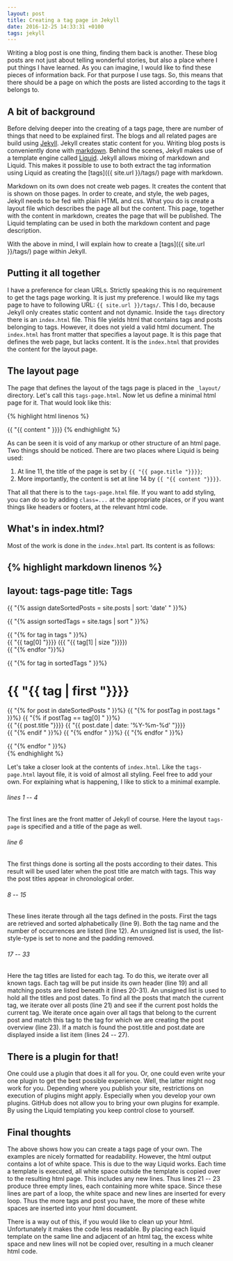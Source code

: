 ```yaml
---
layout: post
title: Creating a tag page in Jekyll
date: 2016-12-25 14:33:31 +0100
tags: jekyll
---
```


Writing a blog post is one thing, finding them back is another. These
blog posts are not just about telling wonderful stories, but also a
place where I put things I have learned. As you can imagine, I would
like to find these pieces of information back. For that purpose I use
tags. So, this means that there should be a page on which the posts are
listed according to the tags it belongs to.

## A bit of background
Before delving deeper into the creating of a tags page, there are number
of things that need to be explained first. The blogs and all related
pages are build using [Jekyll](https://jekyllrb.com). Jekyll creates
static content for you. Writing blog posts is conveniently done with
[markdown](https://daringfireball.net/projects/markdown/). Behind the
scenes, Jekyll makes use of a template engine called
[Liquid](https://shopify.github.io/liquid/). Jekyll allows mixing of
markdown and Liquid. This makes it possible to use to both extract the
tag information using Liquid as creating the
[tags]({{ site.url }}/tags/) page with markdown.

Markdown on its own does not create web pages. It creates the content
that is shown on those pages. In order to create, and style, the web
pages, Jekyll needs to be fed with plain HTML and css. What you do is
create a layout file which describes the page all but the content. This
page, together with the content in markdown, creates the page that will
be published. The Liquid templating can be used in both the markdown
content and page description.

With the above in mind, I will explain how to create a
[tags]({{ site.url }}/tags/) page within Jekyll.

## Putting it all together
I have a preference for clean URLs. Strictly speaking this is no
requirement to get the tags page working. It is just my preference. I
would like my tags page to have to following URL: `{{ site.url }}/tags/`.
This I do, because Jekyll only creates static content and not dynamic.
Inside the `tags` directory there is an `index.html` file. This file
yields html that contains tags and posts belonging to tags. However, it
does not yield a valid html document. The `index.html` has front matter
that specifies a layout page. It is this page that defines the web page,
but lacks content. It is the `index.html` that provides the content for
the layout page.

## The layout page
The page that defines the layout of the tags page is placed in the
`_layout/` directory. Let's call this `tags-page.html`. Now let us
define a minimal html page for it. That would look like this:

{% highlight html linenos %}
<!DOCTYPE html>
<html lang="en">
    <head>
        <!-- Required meta tags always come first -->
        <meta charset="utf-8">
        <meta name="viewport" content="width=device-width, initial-scale=1, shrink-to-fit=no">
        <meta http-equiv="x-ua-compatible" content="ie=edge">
    </head>
    <head>
        <meta charset=utf-8>
        <title>{{ "{{ page.title " }}}}</title>
    </head>
    <body>
        {{ "{{ content " }}}}
    </body>
</html>
{% endhighlight %}

As can be seen it is void of any markup or other structure of an html
page. Two things should be noticed. There are two places where Liquid is
being used:

1. At line 11, the title of the page is set by `{{ "{{ page.title "}}}}`;
2. More importantly, the content is set at line 14 by
   `{{ "{{ content "}}}}`.

That all that there is to the `tags-page.html` file. If you want to add
styling, you can do so by adding `class=...` at the appropriate places,
or if you want things like headers or footers, at the relevant html
code.

## What's in index.html?
Most of the work is done in the `index.html` part. Its content is as
follows:

{% highlight markdown linenos %}
---
layout: tags-page
title: Tags
---

{{ "{% assign dateSortedPosts = site.posts | sort: 'date' " }}%}

<div>
    {{ "{% assign sortedTags = site.tags | sort " }}%}
    <ul style="list-style-type: none; padding-left: 0">
        {{ "{% for tag in tags " }}%}
            <li>{{ "{{ tag[0] "}}}} <span>({{ "{{ tag[1] | size "}}}})<span></li>
        {{ "{% endfor "}}%}
    </ul>
</div>

<div>
    {{ "{% for tag in sortedTags " }}%}
        <h1>{{ "{{ tag | first "}}}}</h1>
        <ul style="list-style-type: none; padding-left: 0">
            {{ "{% for post in dateSortedPosts " }}%}
                {{ "{% for postTag in post.tags " }}%}
                    {{ "{% if postTag == tag[0] " }}%}
                        <li>
                            <span>{{ "{{ post.title "}}}}</span></span>
                            <span>{{ "{{ post.date | date: '%Y-%m-%d' "}}}}</span>
                        </li>
                    {{ "{% endif " }}%}
                {{ "{% endfor " }}%}
            {{ "{% endfor " }}%}
        </ul>
    {{ "{% endfor " }}%}
</div>
{% endhighlight %}

Let's take a closer look at the contents of `index.html`. Like the
`tags-page.html` layout file, it is void of almost all styling. Feel
free to add your own. For explaining what is happening, I like to stick
to a minimal example.

###### lines 1 -- 4
The first lines are the front matter of Jekyll of course. Here the
layout `tags-page` is specified and a title of the page as well.

###### line 6
The first things done is sorting all the posts according to their dates.
This result will be used later when the post title are match with tags.
This way the post titles appear in chronological order.

###### 8 -- 15
These lines iterate through all the tags defined in the posts. First the
tags are retrieved and sorted alphabetically (line 9). Both the tag name
and the number of occurrences are listed (line 12). An unsigned list is
used, the list-style-type is set to none and the padding removed.

###### 17 -- 33
Here the tag titles are listed for each tag. To do this, we iterate over all
known tags. Each tag will be put inside its own header (line 19) and all
matching posts are listed beneath it (lines 20-31). An unsigned list is
used to hold all the titles and post dates. To find all the posts that
match the current tag, we iterate over all posts (line 21) and see if
the current post holds the current tag. We iterate once again over all
tags that belong to the current post and match this tag to the tag for
which we are creating the post overview (line 23). If a match is found
the post.title and post.date are displayed inside a list item (lines 24
-- 27).

## There is a plugin for that!
One could use a plugin that does it all for you. Or, one could even
write your one plugin to get the best possible experience. Well, the
latter might nog work for you. Depending where you publish your site,
restrictions on execution of plugins might apply. Especially when you
develop your own plugins. GitHub does not allow you to bring your own
plugins for example. By using the Liquid templating you keep control
close to yourself.

## Final thoughts
The above shows how you can create a tags page of your own. The examples
are nicely formatted for readability. However, the html output contains
a lot of white space. This is due to the way Liquid works. Each time a
template is executed, all white space outside the template is copied
over to the resulting html page. This includes any new lines. Thus lines
21 -- 23 produce three empty lines, each containing more white space.
Since these lines are part of a loop, the white space and new lines are
inserted for every loop. Thus the more tags and post you have, the more
of these white spaces are inserted into your html document.

There is a way out of this, if you would like to clean up your html.
Unfortunately it makes the code less readable. By placing each liquid
template on the same line and adjacent of an html tag, the excess white
space and new lines will not be copied over, resulting in a much cleaner
html code.
